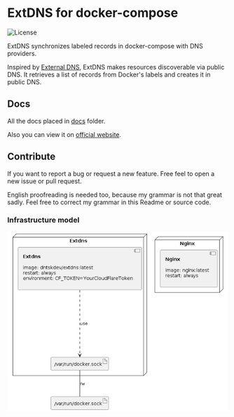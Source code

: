 # ExtDNS for docker-compose

![License](https://img.shields.io/github/license/dntsk/extdns)

ExtDNS synchronizes labeled records in docker-compose with DNS providers.

Inspired by [External DNS](https://github.com/kubernetes-sigs/external-dns), ExtDNS makes resources discoverable via public DNS. It retrieves a list of records from Docker's labels and creates it in public DNS.

## Docs

All the docs placed in [docs](https://github.com/dntsk/extdns/tree/master/docs) folder.

Also you can view it on [official website](https://extdns.dntsk.dev).

## Contribute

If you want to report a bug or request a new feature. Free feel to open a new issue or pull request.

English proofreading is needed too, because my grammar is not that great sadly. Feel free to correct my grammar in this Readme or source code.


### Infrastructure model

![Infrastructure model](.infragenie/infrastructure_model.png)